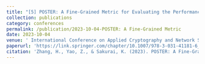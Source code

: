 ```yaml
---
title: "[5] POSTER: A Fine-Grained Metric for Evaluating the Performance of Adversarial Attacks and Defenses"
collection: publications
category: conferences
permalink: /publication/2023-10-04-POSTER: A Fine-Grained Metric
date: 2023-10-04
venue: ' International Conference on Applied Cryptography and Network Security '
paperurl: 'https://link.springer.com/chapter/10.1007/978-3-031-41181-6_41'
citation: 'Zhang, H., Yao, Z., & Sakurai, K. (2023). POSTER: A Fine-Grained Metric for Evaluating the Performance of Adversarial Attacks and Defenses. In International Conference on Applied Cryptography and Network Security (pp. 690-694). Cham: Springer Nature Switzerland. (International)'
---
```

